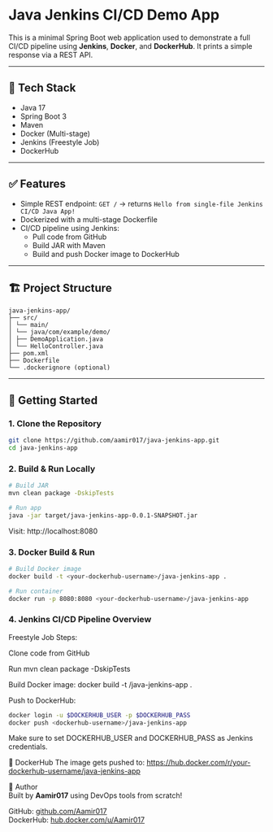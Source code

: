 #  Java Jenkins CI/CD Demo App

This is a minimal Spring Boot web application used to demonstrate a full CI/CD pipeline using **Jenkins**, **Docker**, and **DockerHub**. It prints a simple response via a REST API.

---

## 📌 Tech Stack

- Java 17
- Spring Boot 3
- Maven
- Docker (Multi-stage)
- Jenkins (Freestyle Job)
- DockerHub

---

## ✅ Features

- Simple REST endpoint: `GET /` → returns `Hello from single-file Jenkins CI/CD Java App!`
- Dockerized with a multi-stage Dockerfile
- CI/CD pipeline using Jenkins:
  - Pull code from GitHub
  - Build JAR with Maven
  - Build and push Docker image to DockerHub

---

## 🏗️ Project Structure
```text
java-jenkins-app/
├── src/
│ └── main/
│ └── java/com/example/demo/
│ ├── DemoApplication.java
│ └── HelloController.java
├── pom.xml
├── Dockerfile
└── .dockerignore (optional)
```
---

## 🚀 Getting Started

### 1. Clone the Repository

```bash
git clone https://github.com/aamir017/java-jenkins-app.git
cd java-jenkins-app
```
### 2. Build & Run Locally
```bash
# Build JAR
mvn clean package -DskipTests

# Run app
java -jar target/java-jenkins-app-0.0.1-SNAPSHOT.jar
```
Visit: http://localhost:8080

### 3. Docker Build & Run
```bash
# Build Docker image
docker build -t <your-dockerhub-username>/java-jenkins-app .

# Run container
docker run -p 8080:8080 <your-dockerhub-username>/java-jenkins-app
```

### 4. Jenkins CI/CD Pipeline Overview
Freestyle Job Steps:

Clone code from GitHub

Run mvn clean package -DskipTests

Build Docker image:
docker build -t <dockerhub-username>/java-jenkins-app .

Push to DockerHub:

```bash
docker login -u $DOCKERHUB_USER -p $DOCKERHUB_PASS
docker push <dockerhub-username>/java-jenkins-app
```
Make sure to set DOCKERHUB_USER and DOCKERHUB_PASS as Jenkins credentials.

🐳 DockerHub
The image gets pushed to:
https://hub.docker.com/r/your-dockerhub-username/java-jenkins-app



🙌 Author  
Built by **Aamir017** using DevOps tools from scratch!  

GitHub: [github.com/Aamir017](https://github.com/Aamir017)  
DockerHub: [hub.docker.com/u/Aamir017](https://hub.docker.com/u/Aamir017)

